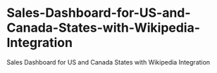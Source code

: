 # Sales-Dashboard-for-US-and-Canada-States-with-Wikipedia-Integration
Sales Dashboard for US and Canada States with Wikipedia Integration
